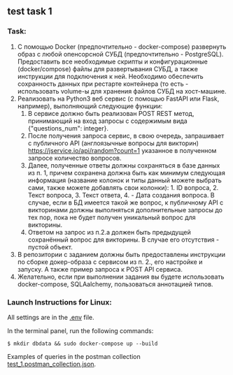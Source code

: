 ## test task 1

### Task:

1. С помощью Docker (предпочтительно - docker-compose) развернуть образ с любой опенсорсной СУБД (предпочтительно -
   PostgreSQL). Предоставить все необходимые скрипты и конфигурационные (docker/compose) файлы для развертывания СУБД, а
   также инструкции для подключения к ней. Необходимо обеспечить сохранность данных при рестарте контейнера (то есть -
   использовать volume-ы для хранения файлов СУБД на хост-машине.
1. Реализовать на Python3 веб сервис (с помощью FastAPI или Flask, например), выполняющий следующие функции:
    1. В сервисе должно быть реализован POST REST метод, принимающий на вход запросы с содержимым вида {"questions_num":
       integer}.
    1. После получения запроса сервис, в свою очередь, запрашивает с публичного API (англоязычные вопросы для
       викторин) https://jservice.io/api/random?count=1 указанное в полученном запросе количество вопросов.
    1. Далее, полученные ответы должны сохраняться в базе данных из п. 1, причем сохранена должна быть как минимум
       следующая
       информация (название колонок и типы данный можете выбрать сами, также можете добавлять свои колонки): 1. ID
       вопроса, 2. Текст вопроса, 3. Текст ответа, 4. - Дата создания вопроса. В случае, если в БД имеется такой же вопрос, к
       публичному API с викторинами должны выполняться дополнительные запросы до тех пор, пока не будет получен
       уникальный
       вопрос для викторины.
    1. Ответом на запрос из п.2.a должен быть предыдущей сохранённый вопрос для викторины. В случае его отсутствия -
       пустой
       объект.
3. В репозитории с заданием должны быть предоставлены инструкции по сборке докер-образа с сервисом из п. 2., его
   настройке и запуску. А также пример запроса к POST API сервиса.
4. Желательно, если при выполнении задания вы будете использовать docker-compose, SQLAalchemy, пользоваться аннотацией
   типов.

### Launch Instructions for Linux:
All settings are in the [.env](./.env) file.

In the terminal panel, run the following commands:

```
$ mkdir dbdata && sudo docker-compose up --build
```

Examples of queries in the postman collection [test_1.postman_collection.json](./test_1.postman_collection.json).